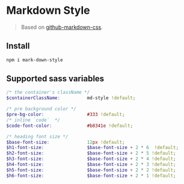 # Markdown Style

> Based on [github-markdown-css](https://github.com/sindresorhus/github-markdown-css).

## Install
```bash
npm i mark-down-style
```

## Supported sass variables
```scss
/* the container's className */
$containerClassName:          md-style !default;

/* pre background color */
$pre-bg-color:                #333 !default;
/* inline `code`  */
$code-font-color:             #b8341e !default;

/* heading font size */
$base-font-size:              12px !default;
$h1-font-size:                $base-font-size + 2 * 6  !default;
$h2-font-size:                $base-font-size + 2 * 5 !default;
$h3-font-size:                $base-font-size + 2 * 4 !default;
$h4-font-size:                $base-font-size + 2 * 3 !default;
$h5-font-size:                $base-font-size + 2 * 2 !default;
$h6-font-size:                $base-font-size + 2 * 1 !default;
```
